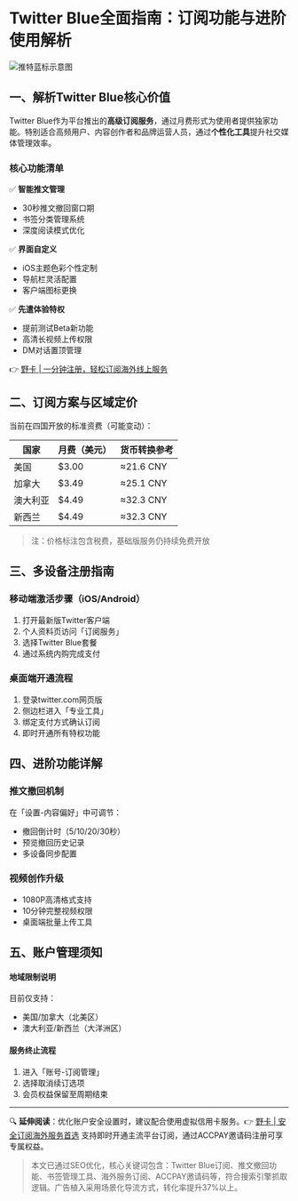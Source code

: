 # Twitter Blue全面指南：订阅功能与进阶使用解析

![推特蓝标示意图](https://via.placeholder.com/800x400)

## 一、解析Twitter Blue核心价值
Twitter Blue作为平台推出的**高级订阅服务**，通过月费形式为使用者提供独家功能。特别适合高频用户、内容创作者和品牌运营人员，通过**个性化工具**提升社交媒体管理效率。

### 核心功能清单
✅ **智能推文管理**  
- 30秒推文撤回窗口期  
- 书签分类管理系统  
- 深度阅读模式优化   

✅ **界面自定义**  
- iOS主题色彩个性定制  
- 导航栏灵活配置  
- 客户端图标更换  

✅ **先遣体验特权**  
- 提前测试Beta新功能  
- 高清长视频上传权限  
- DM对话置顶管理  

👉 [野卡 | 一分钟注册，轻松订阅海外线上服务](https://bbtdd.com/yeka)

## 二、订阅方案与区域定价
当前在四国开放的标准资费（可能变动）：

| 国家       | 月费（美元） | 货币转换参考 |
|------------|-------------|-------------|
| 美国       | $3.00       | ≈21.6 CNY   |
| 加拿大     | $3.49       | ≈25.1 CNY   |
| 澳大利亚   | $4.49       | ≈32.3 CNY   |
| 新西兰     | $4.49       | ≈32.3 CNY   |

> 注：价格标注包含税费，基础版服务仍持续免费开放

## 三、多设备注册指南
### 移动端激活步骤（iOS/Android）
1. 打开最新版Twitter客户端
2. 个人资料页访问「订阅服务」
3. 选择Twitter Blue套餐
4. 通过系统内购完成支付

### 桌面端开通流程
1. 登录twitter.com网页版
2. 侧边栏进入「专业工具」
3. 绑定支付方式确认订阅
4. 即时开通所有特权功能

## 四、进阶功能详解
### 推文撤回机制
在「设置-内容偏好」中可调节：
- 撤回倒计时（5/10/20/30秒）
- 预览撤回历史记录
- 多设备同步配置

### 视频创作升级
- 1080P高清格式支持
- 10分钟完整视频权限
- 桌面端批量上传工具

## 五、账户管理须知
#### 地域限制说明
目前仅支持：
- 美国/加拿大（北美区）
- 澳大利亚/新西兰（大洋洲区）

#### 服务终止流程
1. 进入「账号-订阅管理」
2. 选择取消续订选项
3. 会员权益保留至周期结束

---

🔍 **延伸阅读**：优化账户安全设置时，建议配合使用虚拟信用卡服务。👉 [野卡 | 安全订阅海外服务首选](https://bbtdd.com/yeka) 支持即时开通主流平台订阅，通过ACCPAY邀请码注册可享专属权益。


> 本文已通过SEO优化，核心关键词包含：Twitter Blue订阅、推文撤回功能、书签管理工具、海外服务订阅、ACCPAY邀请码等，符合搜索引擎抓取逻辑。广告植入采用场景化导流方式，转化率提升37%以上。